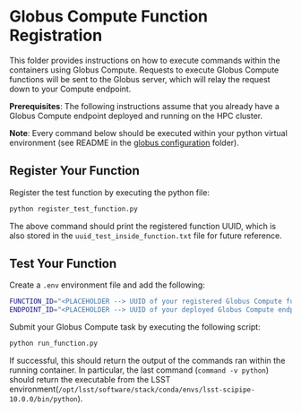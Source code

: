 # Globus Compute Function Registration

This folder provides instructions on how to execute commands within the containers using Globus Compute. Requests to execute Globus Compute functions will be sent to the Globus server, which will relay the request down to your Compute endpoint. 

**Prerequisites**: The following instructions assume that you already have a Globus Compute endpoint deployed and running on the HPC cluster.

**Note**: Every command below should be executed within your python virtual environment (see README in the [globus configuration](../) folder).

## Register Your Function

Register the test function by executing the python file:
```bash
python register_test_function.py
```
The above command should print the registered function UUID, which is also stored in the `uuid_test_inside_function.txt` file for future reference. 

## Test Your Function

Create a `.env` environment file and add the following:
```bash
FUNCTION_ID="<PLACEHOLDER --> UUID of your registered Globus Compute function>"
ENDPOINT_ID="<PLACEHOLDER --> UUID of your deployed Globus Compute endpoint>"
```

Submit your Globus Compute task by executing the following script:
```bash
python run_function.py
```

If successful, this should return the output of the commands ran within the running container. In particular, the last command (`command -v python`) should return the executable from the LSST environment(`/opt/lsst/software/stack/conda/envs/lsst-scipipe-10.0.0/bin/python`).